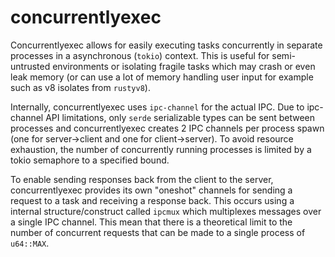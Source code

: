 # concurrentlyexec

Concurrentlyexec allows for easily executing tasks concurrently in separate processes in a asynchronous (``tokio``) context. This is useful for semi-untrusted environments or isolating fragile tasks which may crash or even leak memory (or can use a lot of memory handling user input for example such as v8 isolates from ``rustyv8``).

Internally, concurrentlyexec uses ``ipc-channel`` for the actual IPC. Due to ipc-channel API limitations, only ``serde`` serializable types can be sent between processes and concurrentlyexec creates 2 IPC channels per process spawn (one for server->client and one for client->server). To avoid resource exhaustion, the number of concurrently running processes is limited by a tokio semaphore to a specified bound.

To enable sending responses back from the client to the server, concurrentlyexec provides its own "oneshot" channels for sending a request to a task and receiving a response back. This occurs using a internal structure/construct called ``ipcmux`` which multiplexes messages over a single IPC channel. This mean that there is a theoretical limit to the number of concurrent requests that can be made to a single process of ``u64::MAX``.